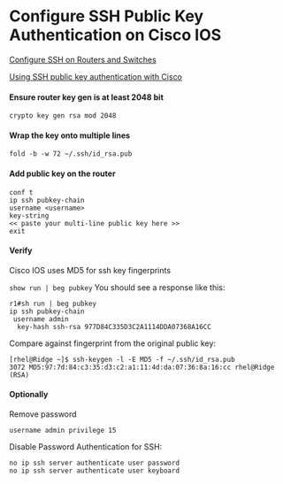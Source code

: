 
# Configure SSH Public Key Authentication on Cisco IOS

[Configure SSH on Routers and Switches](https://www.cisco.com/c/en/us/support/docs/security-vpn/secure-shell-ssh/4145-ssh.html)


[Using SSH public key authentication with Cisco](https://nsrc.org/workshops/2016/renu-nsrc-cns/raw-attachment/wiki/Agenda/Using-SSH-public-key-authentication-with-Cisco.htm)


#### Ensure router key gen is at least 2048 bit
`crypto key gen rsa mod 2048`

#### Wrap the key onto multiple lines
`fold -b -w 72 ~/.ssh/id_rsa.pub`

#### Add public key on the router

```
conf t
ip ssh pubkey-chain
username <username>
key-string
<< paste your multi-line public key here >>
exit
```

#### Verify
Cisco IOS uses MD5 for ssh key fingerprints

`show run | beg pubkey`
You should see a response like this:

```
r1#sh run | beg pubkey
ip ssh pubkey-chain
 username admin
  key-hash ssh-rsa 977D84C335D3C2A1114DDA07368A16CC
```

Compare against fingerprint from the original public key:
```
[rhel@Ridge ~]$ ssh-keygen -l -E MD5 -f ~/.ssh/id_rsa.pub
3072 MD5:97:7d:84:c3:35:d3:c2:a1:11:4d:da:07:36:8a:16:cc rhel@Ridge (RSA)
```

#### Optionally
Remove password

`username admin privilege 15`


Disable Password Authentication for SSH:

```
no ip ssh server authenticate user password
no ip ssh server authenticate user keyboard
```